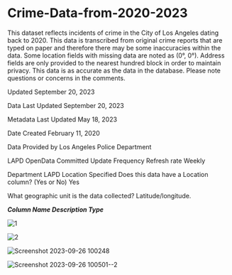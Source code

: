 # Crime-Data-from-2020-2023

This dataset reflects incidents of crime in the City of Los Angeles dating back to 2020. This data is transcribed from original crime reports that are typed on paper and therefore there may be some inaccuracies within the data. Some location fields with missing data are noted as (0°, 0°). Address fields are only provided to the nearest hundred block in order to maintain privacy. This data is as accurate as the data in the database. Please note questions or concerns in the comments.


Updated
September 20, 2023

Data Last Updated
September 20, 2023

Metadata Last Updated
May 18, 2023

Date Created
February 11, 2020

Data Provided by
Los Angeles Police Department

LAPD OpenData
Committed Update Frequency
Refresh rate	Weekly

Department	LAPD
Location Specified
Does this data have a Location column? (Yes or No)	Yes

What geographic unit is the data collected?	Latitude/longitude.



***Column Name	Description	Type***

![1](https://github.com/aakashsyadav1999/Crime-Data-from-2020-2023/assets/68730322/f4b54298-9d88-4ac3-ad63-10e6940df509)


![2](https://github.com/aakashsyadav1999/Crime-Data-from-2020-2023/assets/68730322/1348d1f4-2649-4e1a-b3f7-c5b90301e276)




![Screenshot 2023-09-26 100248](https://github.com/aakashsyadav1999/Crime-Data-from-2020-2023/assets/68730322/bdffa1b4-e0a3-43eb-a83d-883ab15cb2ac)



![Screenshot 2023-09-26 100501--2](https://github.com/aakashsyadav1999/Crime-Data-from-2020-2023/assets/68730322/047205d9-facc-405f-a47a-1055285cdd58)

